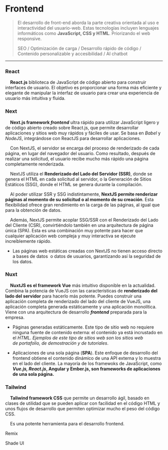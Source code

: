 # Frontend

> El desarrollo de front-end aborda la parte creativa orientada al uso e interactividad del usuario-web. Estas tecnologías incluyen lenguajes informáticos como **JavaScript, CSS y HTML**. Priorizando el web responsive.
> 
> SEO / Optimización de carga / Desarrollo rápido de código / Contenido personalizable y accesibilidad / AI chatbot

---

### React

    **React.js** biblioteca de JavaScript de código abierto para construir interfaces de usuario. El objetivo es proporcionar una forma más eficiente y elegante de manipular la interfaz de usuario para crear una experiencia de usuario más intuitiva y fluida.

### Next

    **Next.js framework *frontend*** ultra rápido para utilizar JavaScript ligero y de código abierto creado sobre React.js, que permite desarrollar aplicaciones y sitios web muy rápidos y fáciles de usar. Se basa en *Babel* y *NodeJS*, integrándose con ReactJS para desarrollar aplicaciones.

    Con NextJS, el servidor se encarga del proceso de renderizado de cada página, en lugar del navegador del usuario. Como resultado, después de realizar una solicitud, el usuario recibe mucho más rápido una página completamente renderizada.

    NextJS utiliza el **Renderizado del Lado del Servidor (SSR)**, donde se genera el HTML en cada solicitud al servidor, o la Generación de Sitios Estáticos (SSG), donde el HTML se genera durante la compilación.

    Al poder utilizar SSR y SSG indistintamente, **NextJS permite renderizar páginas al momento de su solicitud o al momento de su creación**. Esta flexibilidad ofrece gran rendimiento en la carga de las páginas, al igual que para la obtención de datos.

    Además, NextJS permite acoplar SSG/SSR con el Renderizado del Lado del Cliente (CSR), convirtiéndolo también en una arquitectura de página única (SPA). Esta es una combinación muy potente para hacer que cualquier aplicación web compleja y muy interactiva se ejecute increíblemente rápido.

* Las páginas web estáticas creadas con NextJS no tienen acceso directo a bases de datos  o datos de usuarios, garantizando así la seguridad de los datos.

### Nuxt

    **NuxtJS es el framework Vue** más intuitivo disponible en la actualidad. Combina la potencia de VueJS con las características de **renderizado del lado del servidor** para hacerlo más potente. Puedes construir una aplicación completa de renderizado del lado del cliente de VueJS, una aplicación completa generada estáticamente y una aplicación monolítica. Viene con una arquitectura de desarrollo ***frontend*** preparada para la empresa.

* Páginas generadas estáticamente. Este tipo de sitio web no requiere ninguna fuente de contenido externa: el contenido ya está incrustado en el *HTML*. *Ejemplos de este tipo de sitios web son los sitios web de portafolio, de demostración y de tutoriales*.

* Aplicaciones de una sola página (**SPA**). Este enfoque de desarrollo del frontend obtiene el contenido dinámico de una API externa y lo muestra en el lado del cliente. La mayoría de los framewoks de JavaScript, como ***Vue.js, React.js*, Angular y Ember.js, son frameworks de aplicaciones de una sola página.**

### Tailwind

    **Taliwind framework CSS** que permite un desarrollo ágil, basado en clases de utilidad que se pueden aplicar con facilidad en el código HTML y unos flujos de desarrollo que permiten optimizar mucho el peso del código CSS.

    Es una potente herramienta para el desarrollo frontend.

Remix

Shade UI